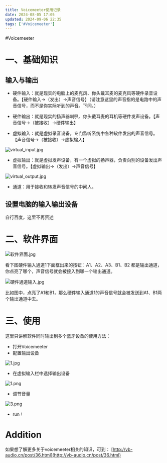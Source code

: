 ```yaml
---
title: Voicemeeter使用记录
date: 2024-08-05 17:05
updated: 2024-09-06 22:35
tags: ['#Voicemeeter']
---
```


#Voicemeeter

# 一、基础知识

## 输入与输出

-   硬件输入：就是现实的电脑上的麦克风、你头戴耳麦的麦克风等硬件录音设备。【硬件输入→（发出）→声音信号】（请注意这里的声音指的是电路中的声音信号，而不是你实际听到的声音。下同。）
-   硬件输出：就是现实的扬声器喇叭、你头戴耳麦的耳机等硬件发声设备。【声音信号→（被接收）→硬件输出】

-   虚拟输入：就是虚拟录音设备，专门监听系统中各种软件发出的声音信号。【声音信号→（被接收）→虚拟输入】

![virtual_input.jpg](https://cloud.intro-iu.top:738/d/ThreeBody/ZeroHzzzzPic/202408281845604.png)

-   虚拟输出：就是虚拟发声设备，有一个虚拟的扬声器，负责向别的设备发出声音信号。【虚拟输出→（发出）→声音信号】

![virtual_output.jpg](https://cloud.intro-iu.top:738/d/ThreeBody/ZeroHzzzzPic/202408281845439.png)

-   通道：用于接收和转发声音信号的中间人。

## 设置电脑的输入输出设备

自行百度，这里不再赘述

# 二、软件界面

![软件界面.jpg](https://cloud.intro-iu.top:738/d/ThreeBody/ZeroHzzzzPic/202408281846233.png)

看下图硬件输入通道1下面框出来的按钮：A1、A2、A3、B1、B2 都是输出通道，你点亮了哪个，声音信号就会被接入到哪一个输出通道。

![硬件通道输入.jpg](https://cloud.intro-iu.top:738/d/ThreeBody/ZeroHzzzzPic/202408281846495.png)

比如图中，点亮了A1和B1，那么硬件输入通道1的声音信号就会被发送到A1、B1两个输出通道中去。

# 三、使用

这里只讲解软件同时输出到多个蓝牙设备的使用方法：

-   打开Voicemeeter
-   配置输出设备

![1.jpg](https://cloud.intro-iu.top:738/d/ThreeBody/ZeroHzzzzPic/202408281847030.png)

-   在虚拟输入栏中选择输出设备

![1.png](https://cloud.intro-iu.top:738/d/ThreeBody/ZeroHzzzzPic/202408281847879.png)

-   调节音量

![3.png](https://cloud.intro-iu.top:738/d/ThreeBody/ZeroHzzzzPic/202408281847699.png)

-   run！

# Addition

如果想了解更多关于voicemeeter相关的知识，可到：
[http://vb-audio.cn/post/36.html](http://vb-audio.cn/post/36.html)
